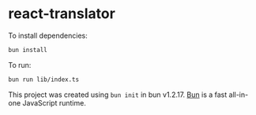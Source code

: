 # react-translator

To install dependencies:

```bash
bun install
```

To run:

```bash
bun run lib/index.ts
```

This project was created using `bun init` in bun v1.2.17. [Bun](https://bun.sh) is a fast all-in-one JavaScript runtime.
